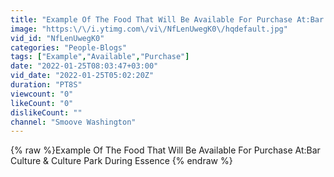 ```yaml
---
title: "Example Of The Food That Will Be Available For Purchase At:Bar Culture & Culture Park During Essence"
image: "https:\/\/i.ytimg.com\/vi\/NfLenUwegK0\/hqdefault.jpg"
vid_id: "NfLenUwegK0"
categories: "People-Blogs"
tags: ["Example","Available","Purchase"]
date: "2022-01-25T08:03:47+03:00"
vid_date: "2022-01-25T05:02:20Z"
duration: "PT8S"
viewcount: "0"
likeCount: "0"
dislikeCount: ""
channel: "Smoove Washington"
---
```

{% raw %}Example Of The Food That Will Be Available For Purchase At:Bar Culture & Culture Park During Essence {% endraw %}
